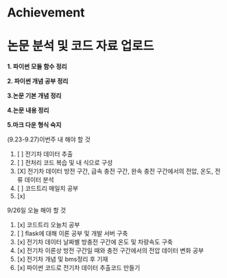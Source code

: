 # Achievement
논문 분석 및 코드 자료 업로드
=====================
**1. 파이썬 모듈 함수 정리**

**2. 파이썬 개념 공부 정리**

**3.논문 기본 개념 정리**

**4.논문 내용 정리**

**5.마크 다운 형식 숙지**




(9.23-9.27)이번주 내 해야 할 것
1. [ ] 전기차 데이터 추출 
2. [ ] 전처리 코드 복습 및 내 식으로 구성
6. [X] 전기차 데이터 방전 구간, 급속 충전 구간, 완속 충전 구간에서의 전압, 온도, 전류 데이터 분석
7. [ ] 코드트리 매일치 공부
8. [x] 


9/26일 오늘 해야 할 것
1. [x] 코드트리 오늘치 공부
2. [ ] flask에 대해 이론 공부 및 개발 서버 구축
3. [x] 전기차 데이터 날짜별 방충전 구간에 온도 및 차량속도 구축
4. [x] 전기차 이론상 방전 구간일 때와 충전 구간에서의 전압 데이터 변화 공부
5. [x] 전기차 개념 및 bms정리 후 기재
6. [x] 파이썬 코드로 전기차 데이터 추출코드 만들기
